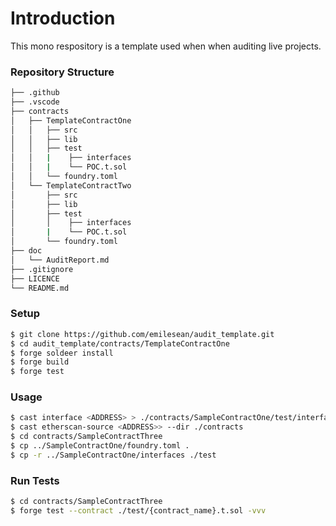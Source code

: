 # Introduction
This mono respository is a template used when when auditing live projects. 

### Repository Structure
```sh
├── .github
├── .vscode
├── contracts
│   ├── TemplateContractOne
│   │   ├── src
│   │   ├── lib
│   │   ├── test 
│   │   |    ├── interfaces
│   │   |    └── POC.t.sol
│   │   └── foundry.toml
│   └── TemplateContractTwo
│       ├── src
│       ├── lib
│       ├── test 
│       │    ├── interfaces
│       |    └── POC.t.sol
│       └── foundry.toml
├── doc
│   └── AuditReport.md
├── .gitignore 
├── LICENCE
└── README.md
```

### Setup

```sh
$ git clone https://github.com/emilesean/audit_template.git
$ cd audit_template/contracts/TemplateContractOne
$ forge soldeer install
$ forge build 
$ forge test
```

### Usage

```sh
$ cast interface <ADDRESS> > ./contracts/SampleContractOne/test/interfaces/interface..sol
$ cast etherscan-source <ADDRESS>> --dir ./contracts
$ cd contracts/SampleContractThree
$ cp ../SampleContractOne/foundry.toml .
$ cp -r ../SampleContractOne/interfaces ./test
```

### Run Tests
```sh
$ cd contracts/SampleContractThree
$ forge test --contract ./test/{contract_name}.t.sol -vvv
```